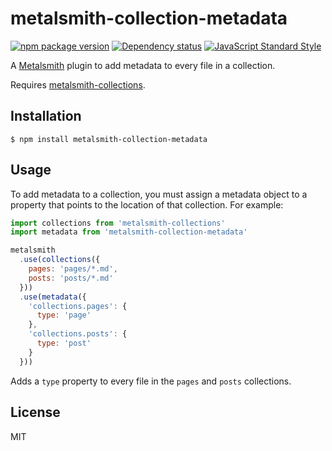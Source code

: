 metalsmith-collection-metadata
==============================

[![npm package version](https://img.shields.io/npm/v/metalsmith-collection-metadata.svg)](https://www.npmjs.com/package/metalsmith-collection-metadata)
[![Dependency status](https://img.shields.io/david/rbardini/metalsmith-collection-metadata.svg)](https://david-dm.org/rbardini/metalsmith-collection-metadata)
[![JavaScript Standard Style](https://img.shields.io/badge/code%20style-standard-brightgreen.svg)](http://standardjs.com/)


A [Metalsmith](https://github.com/metalsmith/metalsmith) plugin to add metadata to every file in a collection.

Requires [metalsmith-collections](https://github.com/segmentio/metalsmith-collections).

## Installation

```
$ npm install metalsmith-collection-metadata
```

## Usage

To add metadata to a collection, you must assign a metadata object to a property that points to the location of that collection. For example:

```js
import collections from 'metalsmith-collections'
import metadata from 'metalsmith-collection-metadata'

metalsmith
  .use(collections({
    pages: 'pages/*.md',
    posts: 'posts/*.md'
  }))
  .use(metadata({
    'collections.pages': {
      type: 'page'
    },
    'collections.posts': {
      type: 'post'
    }
  }))
```

Adds a `type` property to every file in the `pages` and `posts` collections.

## License

MIT
